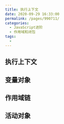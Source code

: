 ```yaml
---
title: 执行上下文
date: 2020-09-29 16:33:00
permalink: /pages/990711/
categories:
  - JavaScript进阶
  - 作用域和闭包
tags:
  -
---
```


## 执行上下文

## 变量对象

## 作用域链

## 活动对象
